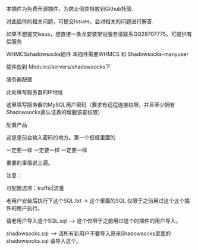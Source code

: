 本插件为免费开源插件，为防止倒卖特放到Github托管.

对此插件的相关问题，可提交Issues，会对相关的问题进行解答.

如果不想提交Issus，想直接一条龙安装架设服务请联系QQ28707775，可提供有偿服务

 WHMCSshadowsocks插件
本插件需要WHMCS 和 Shadowsocks-manyuser


插件放到
Modules/servers/shadowsocks下

服务器配置
 

 

此处填写服务器的IP地址
 
这里填写服务器的MySQL用户密码（要求有远程连接权限，并且至少拥有Shadowsocks表认证表的增删该查权限）

 
配置产品

 
 
 

这是是前台输入密码的地方。第一个框框里面的

一定要一样
一定要一样
一定要一样

重要的事情说三遍。
 

注意：

可配置选项：traffic|流量

老用户安装后执行下这个SQL.txt -> 这个里面的SQL 仅限于之前用过这个这个插件的用户执行。

请老用户导入这个SQL.sql –> 这个仅限于之前用过这个的插件的用户导入。

shadowsocks.sql –> 请所有新用户不要导入原来Shadowsocks里面的shadowsocks.sql 请导入这个。
